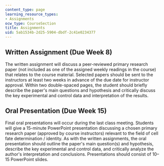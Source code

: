 ```yaml
---
content_type: page
learning_resource_types:
- Assignments
ocw_type: CourseSection
title: Assignments
uid: 5ab1534b-2d25-5904-dbdf-2c41e0234377
---
```


Written Assignment (Due Week 8)
-------------------------------

The written assignment will discuss a peer-reviewed primary research paper (not included as one of the assigned weekly readings in the course) that relates to the course material. Selected papers should be sent to the instructors at least two weeks in advance of the due date for instructor approval. Within two double-spaced pages, the student should briefly describe the paper's main questions and hypothesis and critically discuss the key experimental and control data and interpretation of the results.

Oral Presentation (Due Week 15)
-------------------------------

Final oral presentations will occur during the last class meeting. Students will give a 15-minute PowerPoint presentation discussing a chosen primary research paper (approved by course instructors) relevant to the field of cell fate determination / identity. As with the written assignments, the oral presentation should outline the paper's main question(s) and hypothesis, describe the key experimental and control data, and critically analyze the author's interpretation and conclusions. Presentations should consist of 10–15 PowerPoint slides.